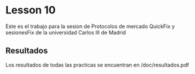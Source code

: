 # Lesson 10

Este es el trabajo para la sesion de Protocolos de mercado QuickFix y sesionesFix de la universidad Carlos III de Madrid
    
## Resultados

Los resultados de todas las practicas se encuentran en /doc/resultados.pdf